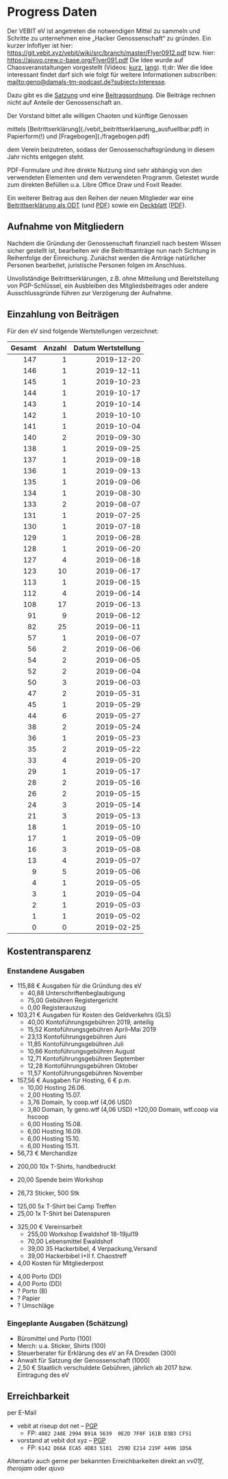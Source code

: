 
# Progress Daten


Der VEBIT eV ist angetreten die notwendigen Mittel zu sammeln und
Schritte zu unternehmen eine „Hacker Genossenschaft“ zu gründen.
Ein kurzer Infoflyer ist hier: https://git.vebit.xyz/vebit/wiki/src/branch/master/Flyer0912.pdf bzw. hier: https://ajuvo.crew.c-base.org/Flyer091.pdf
Die Idee wurde auf Chaosveranstaltungen vorgestellt
(Videos: [kurz](https://media.ccc.de/v/34c3-9256-lightning_talks_day_2#t=2721 "Lighningtalks Tag 2, 34c3"), [lang](https://media.ccc.de/v/35c3chaoswest-37-hacker-eg-genossenschaft-fr-chaosnahes-wirtschaften "ChaosWest, 35c3")).
tl;dr: Wer die Idee interessant findet darf sich wie folgt für weitere Informationen subscriben: <mailto:geno@damals-tm-podcast.de?subject=Interesse>.

Dazu gibt es die [Satzung] und eine [Beitragsordnung].
Die Beiträge rechnen nicht auf Anteile der Genossenschaft an.

Der Vorstand bittet alle willigen Chaoten und künftige Genossen
<!--**bis 17. Juni 2019**--> mittels [Beitrittserklärung](./vebit_beitrittserklaerung_ausfuellbar.pdf) in Papierform(!) und [Fragebogen](./fragebogen.pdf)
dem Verein beizutreten, sodass der Genossenschaftsgründung in
diesem Jahr nichts entgegen steht.

PDF-Formulare und ihre direkte Nutzung sind sehr abhängig von den
verwendeten Elementen und dem verwendeten Programm. Getestet wurde
zum direkten Befüllen u.a. Libre Office Draw und Foxit Reader.
  
Ein weiterer Beitrag aus den Reihen der neuen Mitglieder war eine
[Beitrittserklärung als ODT](./vebit_beitrittserklaerung_ausfuellbar.odt)
(und [PDF](./vebit_beitrittserklaerung_ausfuellbar.pdf)) sowie ein
[Deckblatt](./vebit_rueckadressblatt_ausfuellbar.odt)
([PDF](./vebit_rueckadressblatt_ausfuellbar.pdf)).

[Satzung]: https://git.vebit.xyz/vebit/wiki/src/branch/master/satzung.markdown
[Beitragsordnung]: https://git.vebit.xyz/vebit/wiki/src/branch/master/beitragsordnung.markdown

## Aufnahme von Mitgliedern

Nachdem die Gründung der Genossenschaft finanziell nach bestem Wissen
sicher gestellt ist, bearbeiten wir die Beitrittsanträge nun nach
Sichtung in Reihenfolge der Einreichung. Zunächst werden die Anträge
natürlicher Personen bearbeitet, juristische Personen folgen
im Anschluss.

Unvollständige Beitrittserklärungen, z.B. ohne Mitteilung und
Bereitstellung von PGP-Schlüssel, ein Ausbleiben des Mitgliedsbeitrages
oder andere Ausschlussgründe führen zur Verzögerung der Aufnahme.

## Einzahlung von Beiträgen
 
Für den eV sind folgende Wertstellungen verzeichnet:

Gesamt | Anzahl | Datum Wertstellung
------:|-------:|------:
147 | 1 | 2019-12-20
146 | 1 | 2019-12-11
145 | 1 | 2019-10-23
144 | 1 | 2019-10-17
143 | 1 | 2019-10-14
142 | 1 | 2019-10-10
141 | 1 | 2019-10-04
140 | 2 | 2019-09-30
138 | 1 | 2019-09-25
137 | 1 | 2019-09-18
136 | 1 | 2019-09-13
135 | 1 | 2019-09-06
134 | 1 | 2019-08-30
133 | 2 | 2019-08-07
131 | 1 | 2019-07-25
130 | 1 | 2019-07-18
129 | 1 | 2019-06-28
128 | 1 | 2019-06-20
127 | 4 | 2019-06-18
123 |10 | 2019-06-17
113 | 1 | 2019-06-15
112 | 4 | 2019-06-14
108 |17 | 2019-06-13 
 91 | 9 | 2019-06-12
 82 |25 | 2019-06-11
 57 | 1 | 2019-06-07
 56 | 2 | 2019-06-06
 54 | 2 | 2019-06-05
 52 | 2 | 2019-06-04
 50 | 3 | 2019-06-03
 47 | 2 | 2019-05-31
 45 | 1 | 2019-05-29
 44 | 6 | 2019-05-27
 38 | 2 | 2019-05-24
 36 | 1 | 2019-05-23
 35 | 2 | 2019-05-22
 33 | 4 | 2019-05-20
 29 | 1 | 2019-05-17
 28 | 2 | 2019-05-16
 26 | 2 | 2019-05-15
 24 | 3 | 2019-05-14
 21 | 3 | 2019-05-13
 18 | 1 | 2019-05-10
 17 | 1 | 2019-05-09
 16 | 3 | 2019-05-08
 13 | 4 | 2019-05-07
  9 | 5 | 2019-05-06
  4 | 1 | 2019-05-05
  3 | 1 | 2019-05-04
  2 | 1 | 2019-05-03
  1 | 1 | 2019-05-02
  0 | 0 | 2019-02-25

## Kostentransparenz

### Enstandene Ausgaben

* 115,88 € Ausgaben für die Gründung des eV
  + 40,88 Unterschriftenbeglaubigung
  + 75,00 Gebühren Registergericht
  +  0,00 Registerauszug
* 103,21 € Ausgaben für Kosten des Geldverkehrs (GLS)
  + 40,00 Kontoführungsgebühren 2019, anteilig
  + 15,52 Kontoführungsgebühren April–Mai 2019
  + 23,13 Kontoführungsgebühren Juni
  + 11,85 Kontoführungsgebühren Juli
  + 10,66 Kontoführungsgebühren August
  + 12,71 Kontoführungsgebühren September
  + 12,28 Kontoführungsgebühren Oktober
  + 11,57 Kontoführungsgebühren November
* 157,56 € Ausgaben für Hosting, 6 € p.m.
  + 10,00 Hosting 26.06.
  +  2,00 Hosting 15.07.
  +  3,76 Domain, 1y coop.wtf (4,06 USD)
  +  3,80 Domain, 1y geno.wtf (4,06 USD)
  +120,00 Domain, wtf.coop via hscoop
  +  6,00 Hosting 15.08.
  +  6,00 Hosting 16.09.
  +  6,00 Hosting 15.10.
  +  6,00 Hosting 15.11.
*  56,73 € Merchandize
  + 200,00 10x T-Shirts, handbedruckt
  -  20,00 Spende beim Workshop
  +  26,73 Sticker, 500 Stk
  - 125,00 5x T-Shirt bei Camp Treffen
  -  25,00 1x T-Shirt bei Datenspuren
* 325,00 € Vereinsarbeit
  + 255,00 Workshop Ewaldshof 18-19jul19
  +  70,00 Lebensmittel Ewaldshof
  +  39,00 35 Hackerbibel, 4 Verpackung,Versand
  -  39,00 Hackerbibel I+II f. Chaostreff
*   4,00 Kosten für Mitgliederpost
  +   4,00 Porto (DD)
  +   4,00 Porto (DD)
  +   ? Porto (B)
  +   ? Papier
  +   ? Umschläge

### Eingeplante Ausgaben (Schätzung)

* Büromittel und Porto (100)
* Merch: u.a. Sticker, Shirts (100)
* Steuerberater für Erklärung des eV an FA Dresden (300)
* Anwalt für Satzung der Genossenschaft (1000)
* 2,50 € Staatlich verschuldete Gebühren, jährlich ab 2017 bzw. Eintragung des eV 

## Erreichbarkeit

per E-Mail
* vebit at riseup dot net – [PGP](./vebit.gpg)
  + FP: `4082 248E 2994 B91A 5639  0E2D 7F0F 161B D3B3 CF51`
* vorstand at vebit dot xyz – [PGP](./vorstand.gpg)
  + FP: `6142 D66A ECA5 4DB3 5101  259D E214 219F 4496 1D5A`

Alternativ auch gerne per bekannten Erreichbarkeiten direkt an *vv01f*, *therojam* oder *ajuvo*
